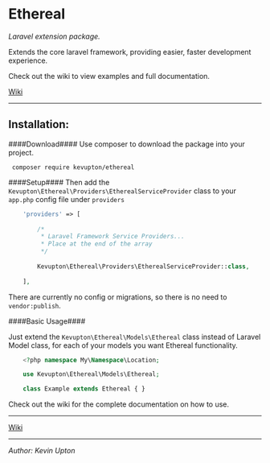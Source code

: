 # **Ethereal** #

*Laravel extension package.*

Extends the core laravel framework, providing easier, faster development experience.

Check out the wiki to view examples and full documentation.

[Wiki](wiki)

----------


## **Installation:** ##
####Download####
Use composer to download the package into your project.

     composer require kevupton/ethereal

####Setup####
Then add the `Kevupton\Ethereal\Providers\EtherealServiceProvider` class to your `app.php` config file under `providers`

```php
    'providers' => [
    
        /*
         * Laravel Framework Service Providers...
         * Place at the end of the array
         */
    
        Kevupton\Ethereal\Providers\EtherealServiceProvider::class,
    
    ],
```


There are currently no config or migrations, so there is no need to `vendor:publish`.

####Basic Usage####

Just extend the `Kevupton\Ethereal\Models\Ethereal` class instead of Laravel Model class, for each of your models you want Ethereal functionality. 

```php
    <?php namespace My\Namespace\Location;

    use Kevupton\Ethereal\Models\Ethereal;

    class Example extends Ethereal { }
```

Check out the wiki for the complete documentation on how to use. 

------------

[Wiki](wiki)

------------

*Author: Kevin Upton*


